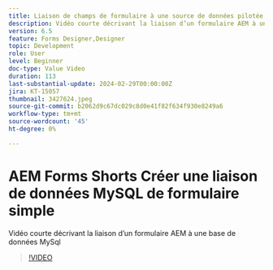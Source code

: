 ```yaml
---
title: Liaison de champs de formulaire à une source de données pilotée par Mysql dans Forms Designer
description: Vidéo courte décrivant la liaison d’un formulaire AEM à une base de données MySql
version: 6.5
feature: Forms Designer,Designer
topic: Development
role: User
level: Beginner
doc-type: Value Video
duration: 113
last-substantial-update: 2024-02-29T00:00:00Z
jira: KT-15057
thumbnail: 3427624.jpeg
source-git-commit: b2062d9c67dc029c8d0e41f82f634f930e8249a6
workflow-type: tm+mt
source-wordcount: '45'
ht-degree: 0%

---
```



# AEM Forms Shorts Créer une liaison de données MySQL de formulaire simple

Vidéo courte décrivant la liaison d’un formulaire AEM à une base de données MySql

>[!VIDEO](https://video.tv.adobe.com/v/3427624/?learn=on)

